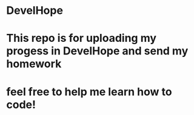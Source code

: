 # DevelHope
# This repo is for uploading my progess in DevelHope and send my homework
# feel free to help me learn how to code! 
